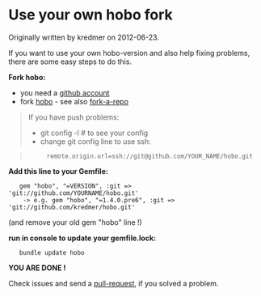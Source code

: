 # Use your own hobo fork

Originally written by kredmer on 2012-06-23.

If you want to use your own hobo-version and also help fixing problems, there are some easy steps to do this.

**Fork hobo:**

  - you need a [github account]
  - fork [hobo] - see also [fork-a-repo]

>If you have push problems:
>
> - git config -l # to see your config
>  - change git config line to use ssh:

>          remote.origin.url=ssh://git@github.com/YOUR_NAME/hobo.git

**Add this line to your Gemfile:**

       gem "hobo", "=VERSION", :git => 'git://github.com/YOURNAME/hobo.git'
        -> e.g. gem "hobo", "=1.4.0.pre6", :git => 'git://github.com/kredmer/hobo.git'
(and remove your old gem "hobo" line !)

**run in console to update your gemfile.lock:**

       bundle update hobo


**YOU ARE DONE !**


Check issues and send a [pull-request], if you solved a problem.


[github account]: https://github.com/
[hobo]: https://github.com/tablatom/hobo
[fork-a-repo]: https://help.github.com/articles/fork-a-repo
[pull-request]: https://help.github.com/articles/using-pull-requests



